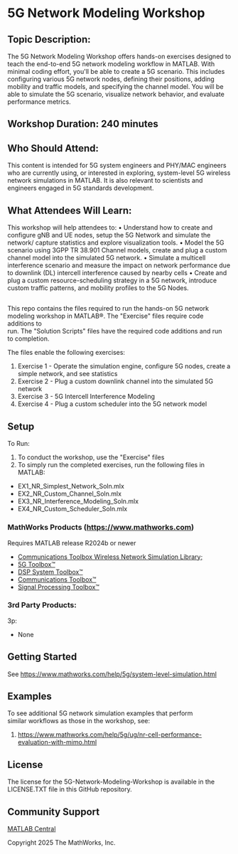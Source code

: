 # 5G Network Modeling Workshop

## Topic Description:  
The 5G Network Modeling Workshop offers hands-on exercises designed to teach the end-to-end 5G network modeling workflow in MATLAB. With minimal coding effort, you'll be able to create a 5G scenario. This includes configuring various 5G network nodes, defining their positions, adding mobility and traffic models, and specifying the channel model. You will be able to simulate the 5G scenario, visualize network behavior, and evaluate performance metrics. 

## Workshop Duration: 240 minutes  

## Who Should Attend: 
This content is intended for 5G system engineers and PHY/MAC engineers who are currently using, or interested in exploring, system-level 5G wireless network simulations in MATLAB. It is also relevant to scientists and engineers engaged in 5G standards development. 

## What Attendees Will Learn: 
This workshop will help attendees to: 
•	Understand how to create and configure gNB and UE nodes, setup the 5G Network and simulate the network/ capture statistics and explore visualization tools. 
•	Model the 5G scenario using 3GPP TR 38.901 Channel models, create and plug a custom channel model into the simulated 5G network. 
•	Simulate a multicell interference scenario and measure the impact on network performance due to downlink (DL) intercell interference caused by nearby cells 
•	Create and plug a custom resource-scheduling strategy in a 5G network, introduce custom traffic patterns, and mobility profiles to the 5G Nodes. 

##
This repo contains the files required to run the hands-on 5G network modeling workshop in MATLAB®. The "Exercise" files require code additions to  
run.  The "Solution Scripts" files have the required code additions and run  
to completion.

The files enable the following exercises:

1. Exercise 1 - Operate the simulation engine, configure 5G nodes, create a simple network, and see statistics
2. Exercise 2 - Plug a custom downlink channel into the simulated 5G network   
3. Exercise 3 - 5G Intercell Interference Modeling
4. Exercise 4 - Plug a custom scheduler into the 5G network model


## Setup

To Run:

1. To conduct the workshop, use the "Exercise" files
2. To simply run the completed exercises, run the following files in MATLAB:

* EX1\_NR\_Simplest\_Network\_Soln.mlx
* EX2\_NR\_Custom\_Channel\_Soln.mlx
* EX3\_NR\_Interference\_Modeling\_Soln.mlx
* EX4\_NR\_Custom\_Scheduler\_Soln.mlx



### MathWorks Products (https://www.mathworks.com)

Requires MATLAB release R2024b or newer

* [Communications Toolbox Wireless Network Simulation Library;](https://www.mathworks.com/matlabcentral/fileexchange/119923-communications-toolbox-wireless-network-simulation-library)
* [5G Toolbox™](https://www.mathworks.com/products/5g.html)
* [DSP System Toolbox™](https://www.mathworks.com/products/dsp-system.html)
* [Communications Toolbox™](https://www.mathworks.com/products/communications.html)
* [Signal Processing Toolbox™](https://www.mathworks.com/products/signal.html)

### 3rd Party Products:

3p:

* None

## Getting Started

See https://www.mathworks.com/help/5g/system-level-simulation.html

## Examples

To see additional 5G network simulation examples that perform  
similar workflows as those in the workshop, see:

1. https://www.mathworks.com/help/5g/ug/nr-cell-performance-evaluation-with-mimo.html

## License

The license for the 5G-Network-Modeling-Workshop is available in the LICENSE.TXT file in this GitHub repository.

## Community Support

[MATLAB Central](https://www.mathworks.com/matlabcentral)

Copyright 2025 The MathWorks, Inc.

